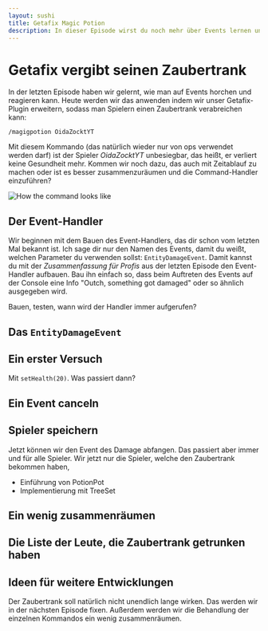 ```yaml
---
layout: sushi
title: Getafix Magic Potion
description: In dieser Episode wirst du noch mehr über Events lernen und außerdem lernen, wie du eine Reihe von Dingen abspeicherst
---
```


# Getafix vergibt seinen Zaubertrank
In der letzten Episode haben wir gelernt, wie man auf Events horchen und reagieren kann. Heute werden wir das anwenden indem wir unser Getafix-Plugin erweitern, sodass man Spielern einen Zaubertrank verabreichen kann: 

    /magigpotion OidaZocktYT

Mit diesem Kommando (das natürlich wieder nur von ops verwendet werden darf) ist der Spieler *OidaZocktYT* unbesiegbar, das heißt, er verliert keine Gesundheit mehr. Kommen wir noch dazu, das auch mit Zeitablauf zu machen oder ist es besser zusammenzuräumen und die Command-Handler einzuführen?

![How the command looks like](06_getafix-Arguments/Command.png)

## Der Event-Handler
Wir beginnen mit dem Bauen des Event-Handlers, das dir schon vom letzten Mal bekannt ist. Ich sage dir nur den Namen des Events, damit du weißt, welchen Parameter du verwenden sollst: `EntityDamageEvent`. Damit kannst du mit der *Zusammenfassung für Profis* aus der letzten Episode den Event-Handler aufbauen. Bau ihn einfach so, dass beim Auftreten des Events auf der Console eine Info "Outch, something got damaged" oder so ähnlich ausgegeben wird.

Bauen, testen, wann wird der Handler immer aufgerufen? 

## Das `EntityDamageEvent`


## Ein erster Versuch
Mit `setHealth(20)`. Was passiert dann?

## Ein Event canceln

## Spieler speichern
Jetzt können wir den Event des Damage abfangen. Das passiert aber immer und für alle Spieler. Wir jetzt nur die Spieler, welche den Zaubertrank bekommen haben, 

* Einführung von PotionPot
* Implementierung mit TreeSet

## Ein wenig zusammenräumen

## Die Liste der Leute, die Zaubertrank getrunken haben

## Ideen für weitere Entwicklungen
Der Zaubertrank soll natürlich nicht unendlich lange wirken. Das werden wir in der nächsten Episode fixen. Außerdem werden wir die Behandlung der einzelnen Kommandos ein wenig zusammenräumen. 